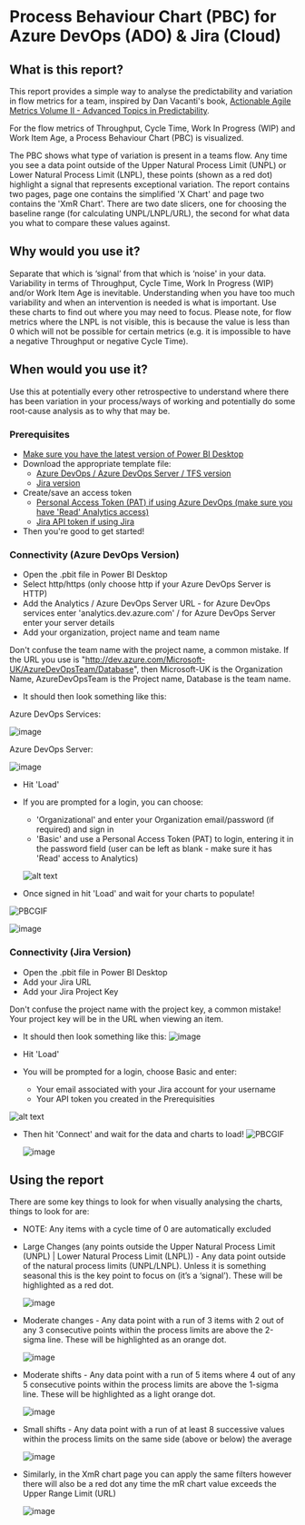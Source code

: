 # Process Behaviour Chart (PBC) for Azure DevOps (ADO) & Jira (Cloud)

## What is this report? 
This report provides a simple way to analyse the predictability and variation in flow metrics for a team, inspired by Dan Vacanti's book, [Actionable Agile Metrics Volume II - Advanced Topics in Predictability](https://leanpub.com/actionableagilemetricsii).

For the flow metrics of Throughput, Cycle Time, Work In Progress (WIP) and Work Item Age, a Process Behaviour Chart (PBC) is visualized.

The PBC shows what type of variation is present in a teams flow. Any time you see a data point outside of the Upper Natural Process Limit (UNPL) or Lower Natural Process Limit (LNPL), these points (shown as a red dot) highlight a signal that represents exceptional variation. The report contains two pages, page one contains the simplified 'X Chart' and page two contains the 'XmR Chart'. There are two date slicers, one for choosing the baseline range (for calculating UNPL/LNPL/URL), the second for what data you what to compare these values against.

## Why would you use it? 
Separate that which is ‘signal’ from that which is ‘noise' in your data. Variability in terms of Throughput, Cycle Time, Work In Progress (WIP) and/or Work Item Age is inevitable. Understanding when you have too much variability and when an intervention is needed is what is important. Use these charts to find out where you may need to focus. Please note, for flow metrics where the LNPL is not visible, this is because the value is less than 0 which will not be possible for certain metrics (e.g. it is impossible to have a negative Throughput or negative Cycle Time).

## When would you use it?
Use this at potentially every other retrospective to understand where there has been variation in your process/ways of working and potentially do some root-cause analysis as to why that may be.

### Prerequisites
* [Make sure you have the latest version of Power BI Desktop](https://aka.ms/pbiSingleInstaller)
* Download the appropriate template file:
  - [Azure DevOps / Azure DevOps Server / TFS version](https://github.com/nbrown02/Process-Behaviour-Chart/raw/main/Process%20Behaviour%20Chart%20for%20ADO.pbit)
  - [Jira version](https://github.com/nbrown02/Process-Behaviour-Chart/raw/main/Process%20Behaviour%20Chart%20for%20Jira.pbit) 
* Create/save an access token 
  - [Personal Access Token (PAT) if using Azure DevOps (make sure you have 'Read' Analytics access)](https://docs.microsoft.com/en-us/azure/devops/organizations/accounts/use-personal-access-tokens-to-authenticate?view=azure-devops&tabs=Windows)
  - [Jira API token if using Jira](https://support.atlassian.com/atlassian-account/docs/manage-api-tokens-for-your-atlassian-account/)
* Then you're good to get started!

### Connectivity (Azure DevOps Version)
* Open the .pbit file in Power BI Desktop
* Select http/https (only choose http if your Azure DevOps Server is HTTP)
* Add the Analytics / Azure DevOps Server URL - for Azure DevOps services enter 'analytics.dev.azure.com' / for Azure DevOps Server enter your server details
* Add your organization, project name and team name

Don't confuse the team name with the project name, a common mistake. If the URL you use is "http://dev.azure.com/Microsoft-UK/AzureDevOpsTeam/Database", then Microsoft-UK is the Organization Name, AzureDevOpsTeam is the Project name, Database is the team name.

* It should then look something like this:

Azure DevOps Services:

![image](https://github.com/nbrown02/ADO-Process-Behaviour-Chart/assets/29369962/31a986e1-3ec9-446f-8e6b-1608e7482151)

Azure DevOps Server:

![image](https://github.com/nbrown02/ADO-Process-Behaviour-Chart/assets/29369962/4e47decf-d1e7-4456-9e2b-6a8817308a25)

* Hit 'Load' 
* If you are prompted for a login, you can choose:
  - 'Organizational' and enter your Organization email/password (if required) and sign in
  - 'Basic' and use a Personal Access Token (PAT) to login, entering it in the password field (user can be left as blank - make sure it has 'Read' access to Analytics)

  ![alt text](https://docs.microsoft.com/en-us/azure/devops/report/powerbi/media/authentication-7.png?view=azure-devops)

* Once signed in hit 'Load' and wait for your charts to populate!

![PBCGIF](https://github.com/nbrown02/Process-Behaviour-Chart/assets/29369962/3d21d502-b1c2-464a-8ce7-15a3156c8889)

![image](https://github.com/nbrown02/Process-Behaviour-Chart/assets/29369962/4bf72597-c0c3-4a7e-816c-3e27dabee6d5)

### Connectivity (Jira Version)
* Open the .pbit file in Power BI Desktop
* Add your Jira URL 
* Add your Jira Project Key 

Don't confuse the project name with the project key, a common mistake! Your project key will be in the URL when viewing an item.

* It should then look something like this:
  ![image](https://github.com/nbrown02/Process-Behaviour-Chart/assets/29369962/29d67899-e566-4f2e-ae91-9f0f7c667c05)

* Hit 'Load' 
* You will be prompted for a login, choose Basic and enter:
  - Your email associated with your Jira account for your username
  - Your API token you created in the Prerequisities

![alt text](https://raw.githubusercontent.com/nbrown02/FlowViz-Jira/main/Screenshots/Login2.png)

* Then hit 'Connect' and wait for the data and charts to load!
  ![PBCGIF](https://github.com/nbrown02/Process-Behaviour-Chart/assets/29369962/3d21d502-b1c2-464a-8ce7-15a3156c8889)

  ![image](https://github.com/nbrown02/Process-Behaviour-Chart/assets/29369962/4bf72597-c0c3-4a7e-816c-3e27dabee6d5)

## Using the report
There are some key things to look for when visually analysing the charts, things to look for are:
- NOTE: Any items with a cycle time of 0 are automatically excluded
- Large Changes (any points outside the Upper Natural Process Limit (UNPL) | Lower Natural Process Limit (LNPL)) - Any data point outside of the natural process limits (UNPL/LNPL). Unless it is something seasonal this is the key point to focus on (it’s a ‘signal’). These will be highlighted as a red dot.
  
  ![image](https://github.com/nbrown02/Process-Behaviour-Chart/assets/29369962/e1647e06-14c8-474d-9dc5-7e6fbcf44e63)

- Moderate changes - Any data point with a run of 3 items with 2 out of any 3 consecutive points within the process limits are above the 2-sigma line. These will be highlighted as an orange dot.
  
  ![image](https://github.com/nbrown02/Process-Behaviour-Chart/assets/29369962/11c41cd5-a645-4a3b-a2de-8e5db9142ec4)

- Moderate shifts - Any data point with a run of 5 items where 4 out of any 5 consecutive points within the process limits are above the 1-sigma line. These will be highlighted as a light orange dot.

  ![image](https://github.com/nbrown02/Process-Behaviour-Chart/assets/29369962/74d40460-30b4-4be7-86b1-24da2185c3f9)

- Small shifts - Any data point with a run of at least 8 successive values within the process limits on the same side (above or below) the average

  ![image](https://github.com/nbrown02/Process-Behaviour-Chart/assets/29369962/276221a2-d95d-4ec3-9ba9-4dd41da9222a)

- Similarly, in the XmR chart page you can apply the same filters however there will also be a red dot any time the mR chart value exceeds the Upper Range Limit (URL)

  ![image](https://github.com/nbrown02/Process-Behaviour-Chart/assets/29369962/2faff639-0b30-4140-a49c-5dc3917cfddf)
